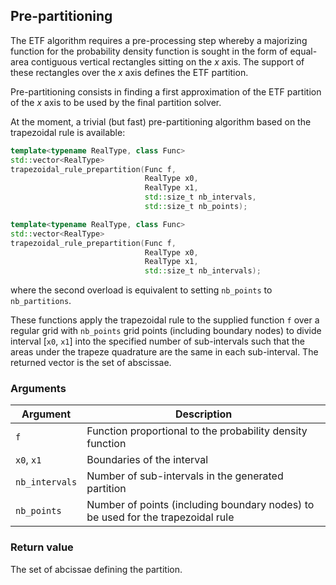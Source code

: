 
## Pre-partitioning

The ETF algorithm requires a pre-processing step whereby a majorizing function
for the probability density function is sought in the form of equal-area
contiguous vertical rectangles sitting on the *x* axis.
The support of these rectangles over the *x* axis defines the ETF partition.

Pre-partitioning consists in finding a first approximation of the ETF partition
of the *x* axis to be used by the final partition solver.

At the moment, a trivial (but fast) pre-partitioning algorithm based on
the trapezoidal rule is available:

```c++
template<typename RealType, class Func>
std::vector<RealType>
trapezoidal_rule_prepartition(Func f,
                              RealType x0,
                              RealType x1,
                              std::size_t nb_intervals,
                              std::size_t nb_points);
```

```c++
template<typename RealType, class Func>
std::vector<RealType>
trapezoidal_rule_prepartition(Func f,
                              RealType x0,
                              RealType x1,
                              std::size_t nb_intervals);
```

where the second overload is equivalent to setting `nb_points` to
`nb_partitions`.

These functions apply the trapezoidal rule to the supplied function `f` over a
regular grid with `nb_points` grid points (including boundary nodes) to divide
interval [`x0`, `x1`] into the specified number of sub-intervals such that the
areas under the trapeze quadrature are the same in each sub-interval.  The
returned vector is the set of abscissae.


### Arguments

 Argument        | Description
-----------------|-----------------------------------------------------------------
 `f`             | Function proportional to the probability density function
 `x0`, `x1`      | Boundaries of the interval
 `nb_intervals`  | Number of sub-intervals in the generated partition
 `nb_points`     | Number of points (including boundary nodes) to be used for the trapezoidal rule


### Return value

The set of abcissae defining the partition.
